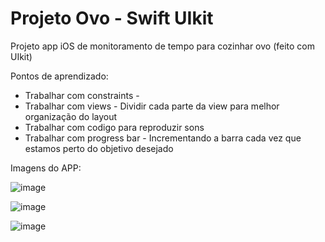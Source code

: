 # Projeto Ovo - Swift UIkit

Projeto app iOS de monitoramento de tempo para cozinhar ovo (feito com UIkit)

Pontos de aprendizado:

  - Trabalhar com constraints - 
  - Trabalhar com views - Dividir cada parte da view para melhor organização do layout
  - Trabalhar com codigo para reproduzir sons
  - Trabalhar com progress bar - Incrementando a barra cada vez que estamos perto do objetivo desejado
  
  
Imagens do APP:  

![image](https://user-images.githubusercontent.com/98216866/193462792-5426b6b4-c933-4864-9b48-744981f1ce43.png)

![image](https://user-images.githubusercontent.com/98216866/193462976-e9b55e43-cb5b-483b-9ec1-6b541a1dda7c.png)

![image](https://user-images.githubusercontent.com/98216866/193462963-ef098018-73ca-4c83-9419-435e1edf4f0a.png)


